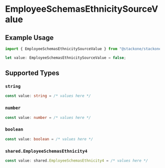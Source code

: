 # EmployeeSchemasEthnicitySourceValue

## Example Usage

```typescript
import { EmployeeSchemasEthnicitySourceValue } from "@stackone/stackone-client-ts/sdk/models/shared";

let value: EmployeeSchemasEthnicitySourceValue = false;
```

## Supported Types

### `string`

```typescript
const value: string = /* values here */
```

### `number`

```typescript
const value: number = /* values here */
```

### `boolean`

```typescript
const value: boolean = /* values here */
```

### `shared.EmployeeSchemasEthnicity4`

```typescript
const value: shared.EmployeeSchemasEthnicity4 = /* values here */
```

